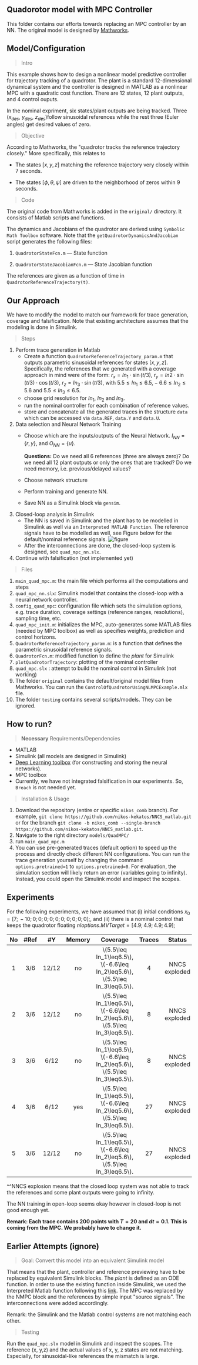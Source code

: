 Quadorotor model with MPC Controller
---

This folder contains our efforts towards replacing an MPC controller by an NN. The original model is designed by [Mathworks](https://www.mathworks.com/help/mpc/ug/control-of-quadrotor-using-nonlinear-model-predictive-control.html).

## Model/Configuration

> Intro

This example shows how to design a nonlinear model predictive controller for trajectory tracking of a quadrotor. The plant is a standard 12-dimensional dynamical system and the controller is designed in MATLAB as a nonlinear MPC with a quadratic cost function. There are 12 states, 12 plant outputs, and 4 control ouputs.

In the nominal expriment, six states/plant outputs are being tracked. Three (*x*<sub>*d**e**s*</sub>, *y*<sub>*d**e**s*</sub>, *z*<sub>*d**e**s*</sub>)follow sinusoidal references while the rest three (Euler angles) get desired values of zero.

> Objective

According to Mathworks, the "quadrotor tracks the reference trajectory closely." More specifically, this relates to 

- The states \[*x*, *y*, *z*\] matching the reference trajectory very closely within 7 seconds.

- The states \[*ϕ*, *θ*, *ψ*\] are driven to the neighborhood of zeros within 9 seconds.


>Code

The original code from Mathworks is added in the `original/` directory. It consists of Matlab scripts and functions.

The dynamics and Jacobians of the quadrotor are derived using `Symbolic Math Toolbox` software. Note that the `getQuadrotorDynamicsAndJacobian` script generates the following files:

1. `QuadrotorStateFcn.m` — State function

2. `QuadrotorStateJacobianFcn.m` — State Jacobian function

The references are given as a function of time in `QuadrotorReferenceTrajectory(t)`.

## Our Approach

We have to modify the model to match our framework for trace generation, coverage and falsification. Note that existing architecture assumes that the modeling is done in Simulink.

> Steps

1. Perform trace generation in Matlab
	- Create a function `QuadrotorReferenceTrajectory_param.m` that
        outputs parametric sinusoidal references for states
        \[*x*, *y*, *z*\]. Specifically, the references that we
        generated with a coverage approach in mind were of the form:
        *r*<sub>*x*</sub> = *In*<sub>1</sub> ⋅ sin (*t*/3),
        *r*<sub>*y*</sub> = *In*2 ⋅ sin (*t*/3) ⋅ cos (*t*/3),
        *r*<sub>*z*</sub> = *In*<sub>3</sub> ⋅ sin (*t*/3), with
        5.5 ≤ *In*<sub>1</sub> ≤ 6.5, − 6.6 ≤ *In*<sub>2</sub> ≤ 5.6
        and 5.5 ≤ *In*<sub>3</sub> ≤ 6.5.
	- choose grid resolution for *In*<sub>1</sub>,
        *In*<sub>2</sub> and *In*<sub>3</sub>.
	- run the nominal controller for each combination of reference values.
	- store and concatenate all the generated traces in the structure `data` which can be accessed via `data.REF`, `data.Y` and `data.U`. 	
2. Data selection and Neural Network Training
	- Choose which are the inputs/outputs of the Neural Network.  *I*<sub>*NN*</sub> = {*r*, *y*}, and
        *O*<sub>*NN*</sub> = {*u*}.

		**Questions:** Do we need all 6 references (three are always zero)? Do we need all 12 plant outputs or only the ones that are tracked? Do we need memory, i.e. previous/delayed values? 
	
	- Choose network structure
	- Perform training and generate NN.
	- Save NN as a Simulink block via `gensim`.
3. Closed-loop analysis in Simulink
	-  The NN is saved in Simulink and the plant has to be modelled in Simulink as well via an `Interpreted MATLAB Function`. The reference signals have to be modelled as well, see Figure below for the default/nominal reference signals. 
	![figure](./testing/reference_Simulink.png)
	- After the interconnections are done, the closed-loop system is designed, see `quad_mpc_nn.slx`.
4. Continue with falsification (not implemented yet)

> Files

1. `main_quad_mpc.m`: the main file which performs all the computations and steps
2. `quad_mpc_nn.slx`: Simulink model that contains the closed-loop with a neural network controller.
3. `config_quad_mpc`: configuration file which sets the simulation options, e.g. trace duration, coverage settings (reference ranges, resolutions), sampling time, etc. 
4. `quad_mpc_init.m`: initializes the MPC, auto-generates some MATLAB files (needed by MPC toolbox) as well as specifies weights, prediction and control horizons. 
5. `QuadrotorReferenceTrajectory_param.m`: is a function that defines the parametric sinusoidal reference signals.
6. `QuadrotorFcn.m`: modified function to define the *plant* for Simulink
7. `plotQuadrotorTrajectory`: plotting of the nominal controller
8. `quad_mpc.slx` : attempt to build the nominal control in Simulink (not working)
9. The folder `original` contains the default/original model files from Mathworks. You can run the `ControlOfQuadrotorUsingNLMPCExample.mlx` file.
10. The folder `testing` contains several scripts/models. They can be ignored.

How to run?
---

>**Necessary** Requirements/Dependencies

- MATLAB
- Simulink (all models are designed in Simulink)
- [Deep Learning toolbox](https://www.mathworks.com/products/deep-learning.html) (for constructing and storing the neural networks).
- MPC toolbox
- Currently, we have not integrated falsification in our experiments. So, `Breach` is not needed yet.
 
>Installation & Usage

1. Download the repository (entire or specific `nikos_comb` branch). For example, ``git clone https://github.com/nikos-kekatos/NNCS_matlab.git`` or for the branch
``git clone -b nikos_comb --single-branch https://github.com/nikos-kekatos/NNCS_matlab.git``.
2. Navigate to the right directory `models/QuadMPC/`
3. run `main_quad_mpc.m`
4. You can use pre-generated traces (default option) to speed up the process and directly check different NN configurations. You can run the trace generation yourself by changing the command `options.pretrained=1` to `options.pretrained=0`. For evaluation, the simulation section will likely return an error (variables going to infinity). Instead, you could open the Simulink model and inspect the scopes.
 
Experiments
--

For the following experiments, we have assumed that (i) initial
conditions *x*<sub>0</sub> = \[7;  − 10; 0; 0; 0; 0; 0; 0; 0; 0; 0; 0\];, and (ii)
there is a nominal control that keeps the quadrotor floating
*nloptions*.*MVTarget* = \[4.9; 4.9; 4.9; 4.9\];


[//]: #(https://pandoc.org/try/?text=&from=markdown&to=gfm&standalone=0)
<table style="width:100%;">
<colgroup>
<col style="width: 8%" />
<col style="width: 15%" />
<col style="width: 15%" />
<col style="width: 11%" />
<col style="width: 18%" />
<col style="width: 8%" />
<col style="width: 22%" />
</colgroup>
<thead>
<tr class="header">
<th style="text-align: center;">No</th>
<th style="text-align: center;">#Ref</th>
<th style="text-align: center;">#Y</th>
<th style="text-align: center;">Memory</th>
<th style="text-align: center;">Coverage</th>
<th style="text-align: center;">Traces</th>
<th style="text-align: center;">Status</th>
</tr>
</thead>
<tbody>
<tr class="odd">
<td style="text-align: center;">1</td>
<td style="text-align: center;">3/6</td>
<td style="text-align: center;">12/12</td>
<td style="text-align: center;">no</td>
<td style="text-align: center;"><span class="math inline">\(5.5\leq In_1\leq6.5\)</span>,<br /><span class="math inline">\(-6.6\leq In_2\leq5.6\)</span>,<br /> <span class="math inline">\(5.5\leq In_3\leq6.5\)</span>.</td>
<td style="text-align: center;">4</td>
<td style="text-align: center;">NNCS exploded</td>
</tr>
<tr class="even">
<td style="text-align: center;">2</td>
<td style="text-align: center;">3/6</td>
<td style="text-align: center;">12/12</td>
<td style="text-align: center;">no</td>
<td style="text-align: center;"><span class="math inline">\(5.5\leq In_1\leq6.5\)</span>,<br /><span class="math inline">\(-6.6\leq In_2\leq5.6\)</span>,<br /> <span class="math inline">\(5.5\leq In_3\leq6.5\)</span>.</td>
<td style="text-align: center;">8</td>
<td style="text-align: center;">NNCS exploded</td>
</tr>
<tr class="odd">
<td style="text-align: center;">3</td>
<td style="text-align: center;">3/6</td>
<td style="text-align: center;">6/12</td>
<td style="text-align: center;">no</td>
<td style="text-align: center;"><span class="math inline">\(5.5\leq In_1\leq6.5\)</span>,<br /><span class="math inline">\(-6.6\leq In_2\leq5.6\)</span>,<br /> <span class="math inline">\(5.5\leq In_3\leq6.5\)</span>.</td>
<td style="text-align: center;">8</td>
<td style="text-align: center;">NNCS exploded</td>
</tr>
<tr class="even">
<td style="text-align: center;">4</td>
<td style="text-align: center;">3/6</td>
<td style="text-align: center;">6/12</td>
<td style="text-align: center;">yes</td>
<td style="text-align: center;"><span class="math inline">\(5.5\leq In_1\leq6.5\)</span>,<br /><span class="math inline">\(-6.6\leq In_2\leq5.6\)</span>,<br /> <span class="math inline">\(5.5\leq In_3\leq6.5\)</span>.</td>
<td style="text-align: center;">27</td>
<td style="text-align: center;">NNCS exploded</td>
</tr>
<tr class="odd">
<td style="text-align: center;">5</td>
<td style="text-align: center;">3/6</td>
<td style="text-align: center;">12/12</td>
<td style="text-align: center;">no</td>
<td style="text-align: center;"><span class="math inline">\(5.5\leq In_1\leq6.5\)</span>,<br /><span class="math inline">\(-6.6\leq In_2\leq5.6\)</span>,<br /> <span class="math inline">\(5.5\leq In_3\leq6.5\)</span>.</td>
<td style="text-align: center;">27</td>
<td style="text-align: center;">NNCS exploded</td>
</tr>
</tbody>
</table>

^^NNCS explosion means that the closed loop system was not able to track the references and some plant outputs were going to infinity.

The NN training in open-loop seems okay however in closed-loop is not good enough yet. 

**Remark: Each trace contains 200 points with $T=20$ and $dt=0.1$. This is coming from the MPC. We probably have to change it.**
## Earlier Attempts (ignore)

>Goal: Convert this model into an equivalent Simulink model

That means that the plant, controller and reference previewing have to be replaced by equivalent Simulink blocks. The *plant* is defined as an ODE function. In order to use the existing function inside Simulink, we used the Interpreted Matlab function following this [link](https://www.youtube.com/watch?v=QKhy1JsdiUo). The MPC was replaced by the NMPC block and the references by simple input "source signals". The interconnections were added accordingly.

Remark: the Simulink and the Matlab control systems are not matching each other.



> Testing

Run the `quad_mpc.slx` model in Simulink and inspect the scopes. The reference (x, y,z) and the actual values of x, y, z states are not matching. Especially, for sinusoidal-like references the mismatch is large.

